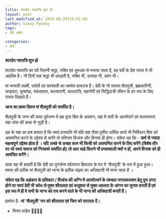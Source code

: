```yaml
---
title: शारदेय नवरात्रि शुभ हो
layout: post
last_modified_at: 2019-09-29T15:51:00
author: Vinay Pandey
tags:
- रवि दर्शन

categories:
- दीर्घ
---
```

**शारदेय नवरात्रि शुभ हो**

शारदेय नवरात्रि का पर्व जितनी श्रद्धा, भक्ति एवं धूमधाम से मनाया जाता है, वह पर्वो के देश भारत मे भी अप्रतिम है। नौ दिनों तक श्रद्धा भी उमड़ती है, भक्ति भी, उत्साह भी, उमंग भी। 

मां भगवती लक्ष्मी, पार्वती एवं सरस्वती का समवेत प्राकट्य हैं। 
देवी के नौ स्वरूप शैलपुत्री, ब्रह्मचारिणी, चन्द्रघंटा, कुष्मांडा, स्कंदमाता, कात्यायनी, कालरात्रि, महागौरी एवं सिद्धिदात्री जीवन के हर रूप के लिए रास्ता दिखाते हैं। 

**आज का प्रथम दिवस मां शैलपुत्री को समर्पित है।**

शैलपुत्री के जन्म की कथा पूर्वजन्म में दक्ष द्वारा शिव के अपमान, यज्ञ में सती के आत्मोसर्ग एवं फलस्वरूप यज्ञ ध्वंस की कथा से जुड़ी है। 

दक्ष के यज्ञ का हश्र बताता है कि स्वयं प्रजापति भी यदि यज्ञ जैसा पुनीत धार्मिक कार्य भी निर्विकार शिव को अपमानित करने के उद्देश्य से करेंगे तो परिणाम विध्वंस और विनाश ही होगा। 
संकेत यह कि - 
**कर्म से ज्यादा महत्वपूर्ण उद्देश्य होता है । यदि अच्छे से अच्छा काम भी किसी को अपमानित करने के लिए करेंगे (विशेष तौर पर जो स्वयं समाज को निस्वार्थ समर्पित हो) तो आप चाहे कितने भी प्रभावशाली क्यों न हों, अपने  विनाश को ही आमंत्रित करेंगे।**

कथा यह भी बताती है कि देवी का पुनर्जन्म पर्वतराज हिमालय के घर मे 'शैलपुत्री' के रूप में हुआ हुआ। ममता की प्रतीक मां शैलपुत्री को भाग्य के प्रतीक चंद्रमा का अधिष्ठात्री भी माना जाता है ।

**संकेत यह कि अहंकार के प्रतिकार / विध्वंस की अग्नि में आत्मोत्सर्ग के पश्चात जगतकल्याण हेतु पुनः प्रगट होने पर स्वयं देवी भी क्रोध से मुक्त शीतलता एवं कलुषता से मुक्त धवलता  के आंगन का चुनाव करती हैं एवं इस रूप में ही वे सभी के भाग्य को तय करने वाले के भी भाग्य की अधिष्ठात्री बनती हैं।**

प्रार्थना है-
**मां 'शैलपुत्री' मन को शीतलता एवं चित्त को सरलता दें।**

- विनय पांडेय
🙏🌷🌷🙏


